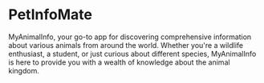 # PetInfoMate
MyAnimalInfo, your go-to app for discovering comprehensive information about various animals from around the world. Whether you\'re a wildlife enthusiast, a student, or just curious about different species, MyAnimalInfo is here to provide you with a wealth of knowledge about the animal kingdom.
